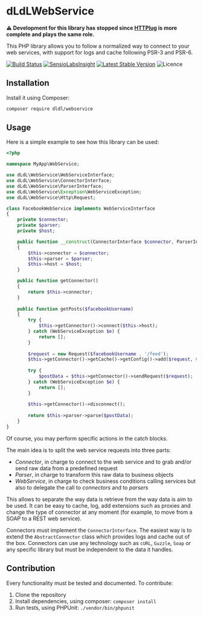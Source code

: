 dLdLWebService
==============

**⚠ Development for this library has stopped since [HTTPlug](https://github.com/php-http/httplug) is more complete and plays the same role.**

This PHP library allows you to follow a normalized way to connect to your web services, with support for logs and cache following
PSR-3 and PSR-6.

[![Build Status](https://travis-ci.org/dldl/webservice.svg?branch=master)](https://travis-ci.org/dldl/webservice)
[![SensioLabsInsight](https://insight.sensiolabs.com/projects/d5e04165-7382-4cfa-aa34-8860f96af5ab/mini.png)](https://insight.sensiolabs.com/projects/d5e04165-7382-4cfa-aa34-8860f96af5ab)
[![Latest Stable Version](https://poser.pugx.org/dldl/webservice/v/stable)](https://packagist.org/packages/dldl/webservice)
![Licence](https://img.shields.io/github/license/dldl/webservice.svg)

Installation
------------

Install it using Composer:

```sh
composer require dldl/webservice
```

Usage
-----

Here is a simple example to see how this library can be used:

```php
<?php

namespace MyApp\WebService;

use dLdL\WebService\WebServiceInterface;
use dLdL\WebService\ConnectorInterface;
use dLdL\WebService\ParserInterface;
use dLdL\WebService\Exception\WebServiceException;
use dLdL\WebService\Http\Request;

class FacebookWebService implements WebServiceInterface
{
    private $connector;
    private $parser;
    private $host;

    public function __construct(ConnectorInterface $connector, ParserInterface $parser, $host)
    {
        $this->connector = $connector;
        $this->parser = $parser;
        $this->host = $host;
    }

    public function getConnector()
    {
        return $this->connector;
    }
    
    public function getPosts($facebookUsername)
    {
        try {
            $this->getConnector()->connect($this->host);
        } catch (WebServiceException $e) {
            return [];
        }
        
        $request = new Request($facebookUsername . '/feed');
        $this->getConnector()->getCache()->getConfig()->add($request, 60*60*24);
        
        try {
            $postData = $this->getConnector()->sendRequest($request);
        } catch (WebServiceException $e) {
            return [];
        }
        
        $this->getConnector()->disconnect();
        
        return $this->parser->parse($postData);
    }
}
```

Of course, you may perform specific actions in the catch blocks.

The main idea is to split the web service requests into three parts:

 - *Connector*, in charge to connect to the web service and to grab and/or send raw data from a predefined request
 - *Parser*, in charge to transform this raw data to business objects
 - *WebService*, in charge to check business conditions calling services but also to delegate the call to *connectors*
   and to *parsers*
 
This allows to separate the way data is retrieve from the way data is aim to be used. It can be easy to cache, log,
add extensions such as proxies and change the type of connector at any moment (for example, to move from a SOAP to a
REST web service).

Connectors must implement the `ConnectorInterface`. The easiest way is to extend the `AbstractConnector` class which provides
logs and cache out of the box. Connectors can use any technology such as `cURL`, `Guzzle`, `Soap` or any specific library
but must be independent to the data it handles.

Contribution
------------

Every functionality must be tested and documented. To contribute:

 1. Clone the repository
 2. Install dependencies, using composer: `composer install`
 3. Run tests, using PHPUnit: `./vendor/bin/phpunit`
